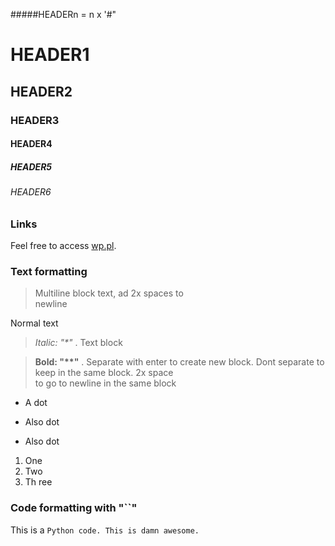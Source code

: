 #####HEADERn = n x '#"

# HEADER1 
## HEADER2
### HEADER3
#### HEADER4
##### HEADER5
###### HEADER6


### Links
Feel free to access [wp.pl](http://wp.pl).


### Text formatting
> Multiline block text, ad
2x spaces to  
newline

Normal text

> *Italic: "\*"* . Text block

> **Bold: "\*\*"** . Separate with enter to create new block.
> Dont separate to keep in the same block.
> 2x space  
> to go to newline in the same block

* A dot
+ Also dot
- Also dot

1. One
2. Two
3. Th
ree



### Code formatting with "``"

This is a `Python code. This is damn awesome.` 

